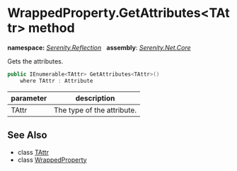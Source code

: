 # WrappedProperty.GetAttributes&lt;TAttr&gt; method
**namespace:** *[Serenity.Reflection](../../README.md#serenity.reflection-namespace)*   **assembly**: *[Serenity.Net.Core](../../README.md)*

Gets the attributes.

```csharp
public IEnumerable<TAttr> GetAttributes<TAttr>()
    where TAttr : Attribute
```

| parameter | description |
| --- | --- |
| TAttr | The type of the attribute. |

## See Also

* class [TAttr](../Serenity.Net.Core/../WrappedProperty.TAttr.md)
* class [WrappedProperty](../WrappedProperty.md)